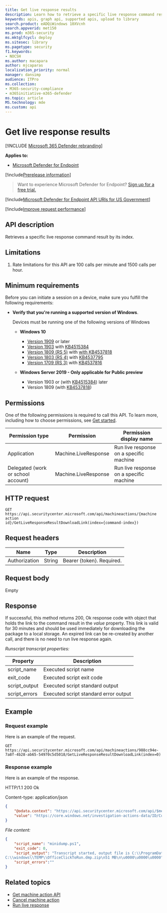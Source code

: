 ```yaml
---
title: Get live response results
description: Learn how to retrieve a specific live response command result by its index.
keywords: apis, graph api, supported apis, upload to library
search.product: eADQiWindows 10XVcnh
search.appverid: met150
ms.prod: m365-security
ms.mktglfcycl: deploy
ms.sitesec: library
ms.pagetype: security
f1.keywords:
- NOCSH
ms.author: macapara
author: mjcaparas
localization_priority: normal
manager: dansimp
audience: ITPro
ms.collection: 
- M365-security-compliance 
- m365initiative-m365-defender 
ms.topic: article
MS.technology: mde
ms.custom: api
---
```


#  Get live response results

[!INCLUDE [Microsoft 365 Defender rebranding](../../includes/microsoft-defender.md)]

**Applies to:**
- [Microsoft Defender for Endpoint](https://go.microsoft.com/fwlink/p/?linkid=2146631)

[!include[Prerelease information](../../includes/prerelease.md)]

> Want to experience Microsoft Defender for Endpoint? [Sign up for a free trial.](https://signup.microsoft.com/create-account/signup?products=7f379fee-c4f9-4278-b0a1-e4c8c2fcdf7e&ru=https://aka.ms/MDEp2OpenTrial?ocid=docs-wdatp-exposedapis-abovefoldlink)

[!include[Microsoft Defender for Endpoint API URIs for US Government](../../includes/microsoft-defender-api-usgov.md)]

[!include[Improve request performance](../../includes/improve-request-performance.md)]

## API description

Retrieves a specific live response command result by its index.

## Limitations

1. Rate limitations for this API are 100 calls per minute and 1500 calls per
    hour.

## Minimum requirements

Before you can initiate a session on a device, make sure you fulfill the following requirements:

- **Verify that you're running a supported version of Windows**.

  Devices must be running one of the following versions of Windows

  - **Windows 10**
    - [Version 1909](/windows/whats-new/whats-new-windows-10-version-1909) or later
    - [Version 1903](/windows/whats-new/whats-new-windows-10-version-1903) with [KB4515384](https://support.microsoft.com/help/4515384/windows-10-update-kb4515384)
    - [Version 1809 (RS 5)](/windows/whats-new/whats-new-windows-10-version-1809) with [with KB4537818](https://support.microsoft.com/help/4537818/windows-10-update-kb4537818)
    - [Version 1803 (RS 4)](/windows/whats-new/whats-new-windows-10-version-1803) with [KB4537795](https://support.microsoft.com/help/4537795/windows-10-update-kb4537795)
    - [Version 1709 (RS 3)](/windows/whats-new/whats-new-windows-10-version-1709) with [KB4537816](https://support.microsoft.com/help/4537816/windows-10-update-kb4537816)

  - **Windows Server 2019 - Only applicable for Public preview**
    - Version 1903 or (with [KB4515384](https://support.microsoft.com/help/4515384/windows-10-update-kb4515384)) later
    - Version 1809 (with [KB4537818](https://support.microsoft.com/help/4537818/windows-10-update-kb4537818))

## Permissions

One of the following permissions is required to call this API. To learn more,
including how to choose permissions, see [Get
started](apis-intro.md).

|Permission type|Permission|Permission display name|
|---|---|---|
|Application|Machine.LiveResponse|Run live response on a specific machine|
|Delegated (work or school account)|Machine.LiveResponse|Run live response on a specific machine|

## HTTP request

```HTTP
GET https://api.securitycenter.microsoft.com/api/machineactions/{machine action
id}/GetLiveResponseResultDownloadLink(index={command-index})
```

## Request headers

|Name|Type|Description|
|---|---|---|
|Authorization|String|Bearer {token}. Required.|

## Request body

Empty

## Response

If successful, this method returns 200, Ok response code with object that holds
the link to the command result in the *value* property. This link is valid for
30 minutes and should be used immediately for downloading the package to a local
storage. An expired link can be re-created by another call, and there is no
need to run live response again.

*Runscript transcript properties:*

|Property|Description|
|---|---|
|script_name|Executed script name|
|exit_code|Executed script exit code|
|script_output|Executed script standard output|
|script_errors|Executed script standard error output|

## Example

### Request example

Here is an example of the request.

```HTTP
GET https://api.securitycenter.microsoft.com/api/machineactions/988cc94e-7a8f-4b28-ab65-54970c5d5018/GetLiveResponseResultDownloadLink(index=0)
```

### Response example

Here is an example of the response.

HTTP/1.1 200 Ok

Content-type: application/json

```JSON
{
    "@odata.context": "https://api.securitycenter.microsoft.com/api/$metadata#Edm.String",
    "value": "https://core.windows.net/investigation-actions-data/ID/CustomPlaybookCommandOutput/4ed5e7807ad1fe59b00b664fe06a0f07?se=2021-02-04T16%3A13%3A50Z&sp=r&sv=2019-07-07&sr=b&sig=1dYGe9rPvUlXBPvYSmr6/OLXPY98m8qWqfIQCBbyZTY%3D"
}
```

*File content:*

```JSON
{
    "script_name": "minidump.ps1",
    "exit_code": 0,
    "script_output": "Transcript started, output file is C:\\ProgramData\\Microsoft\\Windows Defender Advanced Threat Protection\\Temp\\PSScriptOutputs\\PSScript_Transcript_{TRANSCRIPT_ID}.txt
C:\\windows\\TEMP\\OfficeClickToRun.dmp.zip\n51 MB\n\u0000\u0000\u0000",
    "script_errors":""
}
```

## Related topics

- [Get machine action API](get-machineaction-object.md)
- [Cancel machine action](cancel-machine-action.md)
- [Run live response](run-live-response.md) 
